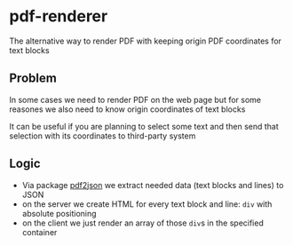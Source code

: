 # pdf-renderer
The alternative way to render PDF with keeping origin PDF coordinates for text blocks

## Problem

In some cases we need to render PDF on the web page but for some reasones we also need to know origin coordinates of text blocks

It can be useful if you are planning to select some text and then send that selection with its coordinates to third-party system

## Logic

- Via package [pdf2json](https://github.com/modesty/pdf2json) we extract needed data (text blocks and lines) to JSON
- on the server we create HTML for every text block and line: `div` with absolute positioning
- on the client we just render an array of those `div`s in the specified container